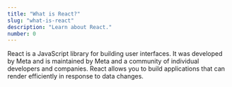 ```yaml
---
title: "What is React?"
slug: "what-is-react"
description: "Learn about React."
number: 0
---
```


React is a JavaScript library for building user interfaces. It was developed by Meta and is maintained by Meta and a community of individual developers and companies. React allows you to build applications that can render efficiently in response to data changes.
